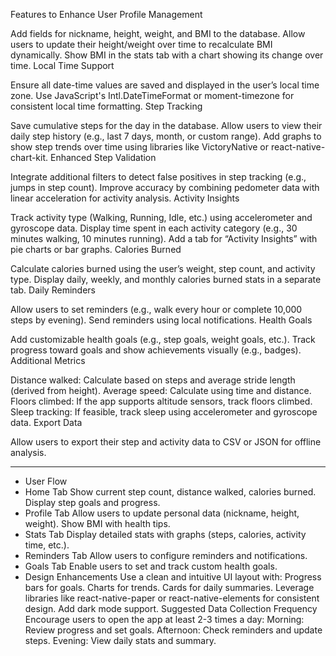 Features to Enhance
User Profile Management

Add fields for nickname, height, weight, and BMI to the database.
Allow users to update their height/weight over time to recalculate BMI dynamically.
Show BMI in the stats tab with a chart showing its change over time.
Local Time Support

Ensure all date-time values are saved and displayed in the user’s local time zone.
Use JavaScript's Intl.DateTimeFormat or moment-timezone for consistent local time formatting.
Step Tracking

Save cumulative steps for the day in the database.
Allow users to view their daily step history (e.g., last 7 days, month, or custom range).
Add graphs to show step trends over time using libraries like VictoryNative or react-native-chart-kit.
Enhanced Step Validation

Integrate additional filters to detect false positives in step tracking (e.g., jumps in step count).
Improve accuracy by combining pedometer data with linear acceleration for activity analysis.
Activity Insights

Track activity type (Walking, Running, Idle, etc.) using accelerometer and gyroscope data.
Display time spent in each activity category (e.g., 30 minutes walking, 10 minutes running).
Add a tab for “Activity Insights” with pie charts or bar graphs.
Calories Burned

Calculate calories burned using the user’s weight, step count, and activity type.
Display daily, weekly, and monthly calories burned stats in a separate tab.
Daily Reminders

Allow users to set reminders (e.g., walk every hour or complete 10,000 steps by evening).
Send reminders using local notifications.
Health Goals

Add customizable health goals (e.g., step goals, weight goals, etc.).
Track progress toward goals and show achievements visually (e.g., badges).
Additional Metrics

Distance walked: Calculate based on steps and average stride length (derived from height).
Average speed: Calculate using time and distance.
Floors climbed: If the app supports altitude sensors, track floors climbed.
Sleep tracking: If feasible, track sleep using accelerometer and gyroscope data.
Export Data

Allow users to export their step and activity data to CSV or JSON for offline analysis.



---
- User Flow
- Home Tab
    Show current step count, distance walked, calories burned.
    Display step goals and progress.
- Profile Tab
    Allow users to update personal data (nickname, height, weight).
    Show BMI with health tips.
- Stats Tab
    Display detailed stats with graphs (steps, calories, activity time, etc.).
- Reminders Tab
    Allow users to configure reminders and notifications.
- Goals Tab
    Enable users to set and track custom health goals.
- Design Enhancements
    Use a clean and intuitive UI layout with:
    Progress bars for goals.
    Charts for trends.
    Cards for daily summaries.
    Leverage libraries like react-native-paper or react-native-elements for consistent design.
    Add dark mode support.
    Suggested Data Collection Frequency
    Encourage users to open the app at least 2-3 times a day:
    Morning: Review progress and set goals.
    Afternoon: Check reminders and update steps.
    Evening: View daily stats and summary.
